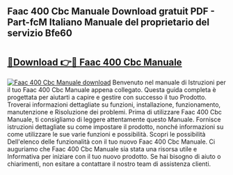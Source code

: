 ## Faac 400 Cbc Manuale Download gratuit PDF - Part-fcM Italiano Manuale del proprietario del servizio Bfe60

# <h2><a href="http://df99our.blite.top/?on=Faac+400+Cbc+Manuale">🔗Download 👉🔴 Faac 400 Cbc Manuale</a></h2>

[![Faac 400 Cbc Manuale download](https://i.imgur.com/lujVjoI.png)](http://df99our.blite.top/?on=Faac+400+Cbc+Manuale)
Benvenuto nel manuale di Istruzioni per il tuo Faac 400 Cbc Manuale appena collegato. Questa guida completa è progettata per aiutarti a capire e gestire con successo il tuo Prodotto. Troverai informazioni dettagliate su funzioni, installazione, funzionamento, manutenzione e Risoluzione dei problemi. Prima di utilizzare Faac 400 Cbc Manuale, ti consigliamo di leggere attentamente questo Manuale. Fornisce istruzioni dettagliate su come impostare il prodotto, nonché informazioni su come utilizzare le sue varie funzioni e possibilità. Scopri le possibilità Dell'elenco delle funzionalità con il tuo nuovo Faac 400 Cbc Manuale. Ci auguriamo che Faac 400 Cbc Manuale sia stata una risorsa utile e Informativa per iniziare con il tuo nuovo prodotto. Se hai bisogno di aiuto o chiarimenti, non esitare a contattare il nostro team di assistenza clienti.
